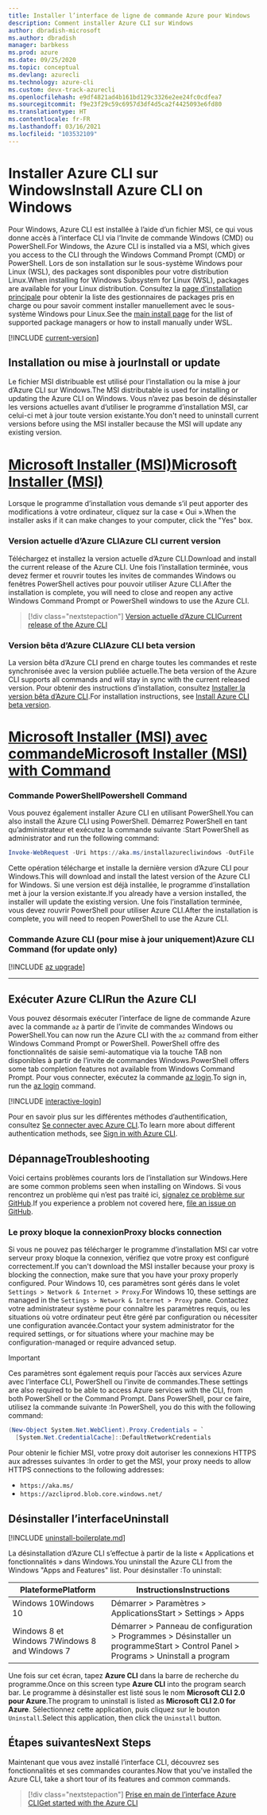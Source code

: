 ```yaml
---
title: Installer l’interface de ligne de commande Azure pour Windows
description: Comment installer Azure CLI sur Windows
author: dbradish-microsoft
ms.author: dbradish
manager: barbkess
ms.prod: azure
ms.date: 09/25/2020
ms.topic: conceptual
ms.devlang: azurecli
ms.technology: azure-cli
ms.custom: devx-track-azurecli
ms.openlocfilehash: e9df4821ad4b161bd129c3326e2ee24fc0cdfea7
ms.sourcegitcommit: f9e23f29c59c6957d3df4d5ca2f4425093e6fd80
ms.translationtype: HT
ms.contentlocale: fr-FR
ms.lasthandoff: 03/16/2021
ms.locfileid: "103532109"
---
```

# <a name="install-azure-cli-on-windows"></a><span data-ttu-id="8ceb4-103">Installer Azure CLI sur Windows</span><span class="sxs-lookup"><span data-stu-id="8ceb4-103">Install Azure CLI on Windows</span></span>

<span data-ttu-id="8ceb4-104">Pour Windows, Azure CLI est installée à l’aide d’un fichier MSI, ce qui vous donne accès à l’interface CLI via l’Invite de commande Windows (CMD) ou PowerShell.</span><span class="sxs-lookup"><span data-stu-id="8ceb4-104">For Windows, the Azure CLI is installed via a MSI, which gives you access to the CLI through the Windows Command Prompt (CMD) or PowerShell.</span></span>
<span data-ttu-id="8ceb4-105">Lors de son installation sur le sous-système Windows pour Linux (WSL), des packages sont disponibles pour votre distribution Linux.</span><span class="sxs-lookup"><span data-stu-id="8ceb4-105">When installing for Windows Subsystem for Linux (WSL), packages are available for your Linux distribution.</span></span> <span data-ttu-id="8ceb4-106">Consultez la [page d’installation principale](install-azure-cli.md) pour obtenir la liste des gestionnaires de packages pris en charge ou pour savoir comment installer manuellement avec le sous-système Windows pour Linux.</span><span class="sxs-lookup"><span data-stu-id="8ceb4-106">See the [main install page](install-azure-cli.md) for the list of supported package managers or how to install manually under WSL.</span></span>

[!INCLUDE [current-version](includes/current-version.md)]

## <a name="install-or-update"></a><span data-ttu-id="8ceb4-107">Installation ou mise à jour</span><span class="sxs-lookup"><span data-stu-id="8ceb4-107">Install or update</span></span>

<span data-ttu-id="8ceb4-108">Le fichier MSI distribuable est utilisé pour l’installation ou la mise à jour d’Azure CLI sur Windows.</span><span class="sxs-lookup"><span data-stu-id="8ceb4-108">The MSI distributable is used for installing or updating the Azure CLI on Windows.</span></span> <span data-ttu-id="8ceb4-109">Vous n’avez pas besoin de désinstaller les versions actuelles avant d’utiliser le programme d’installation MSI, car celui-ci met à jour toute version existante.</span><span class="sxs-lookup"><span data-stu-id="8ceb4-109">You don't need to uninstall current versions before using the MSI installer because the MSI will update any existing version.</span></span>

# <a name="microsoft-installer-msi"></a>[<span data-ttu-id="8ceb4-110">Microsoft Installer (MSI)</span><span class="sxs-lookup"><span data-stu-id="8ceb4-110">Microsoft Installer (MSI)</span></span>](#tab/azure-cli)

<span data-ttu-id="8ceb4-111">Lorsque le programme d’installation vous demande s’il peut apporter des modifications à votre ordinateur, cliquez sur la case « Oui ».</span><span class="sxs-lookup"><span data-stu-id="8ceb4-111">When the installer asks if it can make changes to your computer, click the "Yes" box.</span></span>

### <a name="azure-cli-current-version"></a><span data-ttu-id="8ceb4-112">Version actuelle d’Azure CLI</span><span class="sxs-lookup"><span data-stu-id="8ceb4-112">Azure CLI current version</span></span>

<span data-ttu-id="8ceb4-113">Téléchargez et installez la version actuelle d’Azure CLI.</span><span class="sxs-lookup"><span data-stu-id="8ceb4-113">Download and install the current release of the Azure CLI.</span></span>  <span data-ttu-id="8ceb4-114">Une fois l’installation terminée, vous devez fermer et rouvrir toutes les invites de commandes Windows ou fenêtres PowerShell actives pour pouvoir utiliser Azure CLI.</span><span class="sxs-lookup"><span data-stu-id="8ceb4-114">After the installation is complete, you will need to close and reopen any active Windows Command Prompt or PowerShell windows to use the Azure CLI.</span></span>

> [!div class="nextstepaction"]
> [<span data-ttu-id="8ceb4-115">Version actuelle d’Azure CLI</span><span class="sxs-lookup"><span data-stu-id="8ceb4-115">Current release of the Azure CLI</span></span>](https://aka.ms/installazurecliwindows)

### <a name="azure-cli-beta-version"></a><span data-ttu-id="8ceb4-116">Version bêta d’Azure CLI</span><span class="sxs-lookup"><span data-stu-id="8ceb4-116">Azure CLI beta version</span></span>

<span data-ttu-id="8ceb4-117">La version bêta d’Azure CLI prend en charge toutes les commandes et reste synchronisée avec la version publiée actuelle.</span><span class="sxs-lookup"><span data-stu-id="8ceb4-117">The beta version of the Azure CLI supports all commands and will stay in sync with the current released version.</span></span>  <span data-ttu-id="8ceb4-118">Pour obtenir des instructions d’installation, consultez [Installer la version bêta d’Azure CLI](install-azure-cli-beta.md).</span><span class="sxs-lookup"><span data-stu-id="8ceb4-118">For installation instructions, see [Install Azure CLI beta version](install-azure-cli-beta.md).</span></span> 

# <a name="microsoft-installer-msi-with-command"></a>[<span data-ttu-id="8ceb4-119">Microsoft Installer (MSI) avec commande</span><span class="sxs-lookup"><span data-stu-id="8ceb4-119">Microsoft Installer (MSI) with Command</span></span>](#tab/azure-powershell)

### <a name="powershell-command"></a><span data-ttu-id="8ceb4-120">Commande PowerShell</span><span class="sxs-lookup"><span data-stu-id="8ceb4-120">Powershell Command</span></span>

<span data-ttu-id="8ceb4-121">Vous pouvez également installer Azure CLI en utilisant PowerShell.</span><span class="sxs-lookup"><span data-stu-id="8ceb4-121">You can also install the Azure CLI using PowerShell.</span></span> <span data-ttu-id="8ceb4-122">Démarrez PowerShell en tant qu’administrateur et exécutez la commande suivante :</span><span class="sxs-lookup"><span data-stu-id="8ceb4-122">Start PowerShell as administrator and run the following command:</span></span>

   ```PowerShell
   Invoke-WebRequest -Uri https://aka.ms/installazurecliwindows -OutFile .\AzureCLI.msi; Start-Process msiexec.exe -Wait -ArgumentList '/I AzureCLI.msi /quiet'; rm .\AzureCLI.msi
   ```

<span data-ttu-id="8ceb4-123">Cette opération télécharge et installe la dernière version d’Azure CLI pour Windows.</span><span class="sxs-lookup"><span data-stu-id="8ceb4-123">This will download and install the latest version of the Azure CLI for Windows.</span></span> <span data-ttu-id="8ceb4-124">Si une version est déjà installée, le programme d’installation met à jour la version existante.</span><span class="sxs-lookup"><span data-stu-id="8ceb4-124">If you already have a version installed, the installer will update the existing version.</span></span> <span data-ttu-id="8ceb4-125">Une fois l’installation terminée, vous devez rouvrir PowerShell pour utiliser Azure CLI.</span><span class="sxs-lookup"><span data-stu-id="8ceb4-125">After the installation is complete, you will need to reopen PowerShell to use the Azure CLI.</span></span>

### <a name="azure-cli-command-for-update-only"></a><span data-ttu-id="8ceb4-126">Commande Azure CLI (pour mise à jour uniquement)</span><span class="sxs-lookup"><span data-stu-id="8ceb4-126">Azure CLI Command (for update only)</span></span>
[!INCLUDE [az upgrade](includes/az-upgrade.md)]

---

## <a name="run-the-azure-cli"></a><span data-ttu-id="8ceb4-127">Exécuter Azure CLI</span><span class="sxs-lookup"><span data-stu-id="8ceb4-127">Run the Azure CLI</span></span>

<span data-ttu-id="8ceb4-128">Vous pouvez désormais exécuter l’interface de ligne de commande Azure avec la commande `az` à partir de l’invite de commandes Windows ou PowerShell.</span><span class="sxs-lookup"><span data-stu-id="8ceb4-128">You can now run the Azure CLI with the `az` command from either Windows Command Prompt or PowerShell.</span></span> <span data-ttu-id="8ceb4-129">PowerShell offre des fonctionnalités de saisie semi-automatique via la touche TAB non disponibles à partir de l’invite de commandes Windows.</span><span class="sxs-lookup"><span data-stu-id="8ceb4-129">PowerShell offers some tab completion features not available from Windows Command Prompt.</span></span> <span data-ttu-id="8ceb4-130">Pour vous connecter, exécutez la commande [az login](/cli/azure/reference-index#az-login).</span><span class="sxs-lookup"><span data-stu-id="8ceb4-130">To sign in, run the [az login](/cli/azure/reference-index#az-login) command.</span></span>

[!INCLUDE [interactive-login](includes/interactive-login.md)]

<span data-ttu-id="8ceb4-131">Pour en savoir plus sur les différentes méthodes d’authentification, consultez [Se connecter avec Azure CLI](authenticate-azure-cli.md).</span><span class="sxs-lookup"><span data-stu-id="8ceb4-131">To learn more about different authentication methods, see [Sign in with Azure CLI](authenticate-azure-cli.md).</span></span>

## <a name="troubleshooting"></a><span data-ttu-id="8ceb4-132">Dépannage</span><span class="sxs-lookup"><span data-stu-id="8ceb4-132">Troubleshooting</span></span>

<span data-ttu-id="8ceb4-133">Voici certains problèmes courants lors de l’installation sur Windows.</span><span class="sxs-lookup"><span data-stu-id="8ceb4-133">Here are some common problems seen when installing on Windows.</span></span> <span data-ttu-id="8ceb4-134">Si vous rencontrez un problème qui n’est pas traité ici, [signalez ce problème sur GitHub](https://github.com/Azure/azure-cli/issues).</span><span class="sxs-lookup"><span data-stu-id="8ceb4-134">If you experience a problem not covered here, [file an issue on GitHub](https://github.com/Azure/azure-cli/issues).</span></span>

### <a name="proxy-blocks-connection"></a><span data-ttu-id="8ceb4-135">Le proxy bloque la connexion</span><span class="sxs-lookup"><span data-stu-id="8ceb4-135">Proxy blocks connection</span></span>

<span data-ttu-id="8ceb4-136">Si vous ne pouvez pas télécharger le programme d’installation MSI car votre serveur proxy bloque la connexion, vérifiez que votre proxy est configuré correctement.</span><span class="sxs-lookup"><span data-stu-id="8ceb4-136">If you can't download the MSI installer because your proxy is blocking the connection, make sure that you have your proxy properly configured.</span></span> <span data-ttu-id="8ceb4-137">Pour Windows 10, ces paramètres sont gérés dans le volet `Settings > Network & Internet > Proxy`.</span><span class="sxs-lookup"><span data-stu-id="8ceb4-137">For Windows 10, these settings are managed in the `Settings > Network & Internet > Proxy` pane.</span></span> <span data-ttu-id="8ceb4-138">Contactez votre administrateur système pour connaître les paramètres requis, ou les situations où votre ordinateur peut être géré par configuration ou nécessiter une configuration avancée.</span><span class="sxs-lookup"><span data-stu-id="8ceb4-138">Contact your system administrator for the required settings, or for situations where your machine may be configuration-managed or require advanced setup.</span></span>

> [!IMPORTANT]
> <span data-ttu-id="8ceb4-139">Ces paramètres sont également requis pour l’accès aux services Azure avec l’interface CLI, PowerShell ou l’invite de commandes.</span><span class="sxs-lookup"><span data-stu-id="8ceb4-139">These settings are also required to be able to access Azure services with the CLI, from both PowerShell or the Command Prompt.</span></span> <span data-ttu-id="8ceb4-140">Dans PowerShell, pour ce faire, utilisez la commande suivante :</span><span class="sxs-lookup"><span data-stu-id="8ceb4-140">In PowerShell, you do this with the following command:</span></span>
>
> ```powershell
> (New-Object System.Net.WebClient).Proxy.Credentials = `
>   [System.Net.CredentialCache]::DefaultNetworkCredentials
> ```

<span data-ttu-id="8ceb4-141">Pour obtenir le fichier MSI, votre proxy doit autoriser les connexions HTTPS aux adresses suivantes :</span><span class="sxs-lookup"><span data-stu-id="8ceb4-141">In order to get the MSI, your proxy needs to allow HTTPS connections to the following addresses:</span></span>

* `https://aka.ms/`
* `https://azcliprod.blob.core.windows.net/`

## <a name="uninstall"></a><span data-ttu-id="8ceb4-142">Désinstaller l’interface</span><span class="sxs-lookup"><span data-stu-id="8ceb4-142">Uninstall</span></span>

[!INCLUDE [uninstall-boilerplate.md](includes/uninstall-boilerplate.md)]

<span data-ttu-id="8ceb4-143">La désinstallation d’Azure CLI s’effectue à partir de la liste « Applications et fonctionnalités » dans Windows.</span><span class="sxs-lookup"><span data-stu-id="8ceb4-143">You uninstall the Azure CLI from the Windows "Apps and Features" list.</span></span> <span data-ttu-id="8ceb4-144">Pour désinstaller :</span><span class="sxs-lookup"><span data-stu-id="8ceb4-144">To uninstall:</span></span>

| <span data-ttu-id="8ceb4-145">Plateforme</span><span class="sxs-lookup"><span data-stu-id="8ceb4-145">Platform</span></span> | <span data-ttu-id="8ceb4-146">Instructions</span><span class="sxs-lookup"><span data-stu-id="8ceb4-146">Instructions</span></span> |
|---|---|
| <span data-ttu-id="8ceb4-147">Windows 10</span><span class="sxs-lookup"><span data-stu-id="8ceb4-147">Windows 10</span></span> | <span data-ttu-id="8ceb4-148">Démarrer > Paramètres > Applications</span><span class="sxs-lookup"><span data-stu-id="8ceb4-148">Start > Settings > Apps</span></span> |
| <span data-ttu-id="8ceb4-149">Windows 8 et Windows 7</span><span class="sxs-lookup"><span data-stu-id="8ceb4-149">Windows 8 and Windows 7</span></span> | <span data-ttu-id="8ceb4-150">Démarrer > Panneau de configuration > Programmes > Désinstaller un programme</span><span class="sxs-lookup"><span data-stu-id="8ceb4-150">Start > Control Panel > Programs > Uninstall a program</span></span> |

<span data-ttu-id="8ceb4-151">Une fois sur cet écran, tapez __Azure CLI__ dans la barre de recherche du programme.</span><span class="sxs-lookup"><span data-stu-id="8ceb4-151">Once on this screen type __Azure CLI__ into the program search bar.</span></span> <span data-ttu-id="8ceb4-152">Le programme à désinstaller est listé sous le nom __Microsoft CLI 2.0 pour Azure__.</span><span class="sxs-lookup"><span data-stu-id="8ceb4-152">The program to uninstall is listed as __Microsoft CLI 2.0 for Azure__.</span></span> <span data-ttu-id="8ceb4-153">Sélectionnez cette application, puis cliquez sur le bouton `Uninstall`.</span><span class="sxs-lookup"><span data-stu-id="8ceb4-153">Select this application, then click the `Uninstall` button.</span></span>

## <a name="next-steps"></a><span data-ttu-id="8ceb4-154">Étapes suivantes</span><span class="sxs-lookup"><span data-stu-id="8ceb4-154">Next Steps</span></span>

<span data-ttu-id="8ceb4-155">Maintenant que vous avez installé l’interface CLI, découvrez ses fonctionnalités et ses commandes courantes.</span><span class="sxs-lookup"><span data-stu-id="8ceb4-155">Now that you've installed the Azure CLI, take a short tour of its features and common commands.</span></span>

> [!div class="nextstepaction"]
> [<span data-ttu-id="8ceb4-156">Prise en main de l’interface Azure CLI</span><span class="sxs-lookup"><span data-stu-id="8ceb4-156">Get started with the Azure CLI</span></span>](get-started-with-azure-cli.md)
